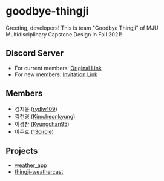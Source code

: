 # goodbye-thingji
Greeting, developers! This is team "Goodbye Thingji" of MJU Multidisciplinary Capstone Design in Fall 2021!

## Discord Server
- For current members: [Original Link](https://discord.com/channels/857978207713361932/857978208421937204)
- For new members: [Invitation Link](https://discord.gg/a2q9VUtW)

## Members
- 김지윤 ([rydlw109](https://github.com/rydlw109))
- 김천경 ([Kimcheonkyung](https://github.com/Kimcheonkyung))
- 이경찬 ([Kyungchan95](https://github.com/Kyungchan95))
- 이주호 ([13circle](https://github.com/13circle))

## Projects
- [weather_app](https://github.com/goodbye-thingji/weather_app)
- [thingji-weathercast](https://github.com/goodbye-thingji/thingji-weathercast)
